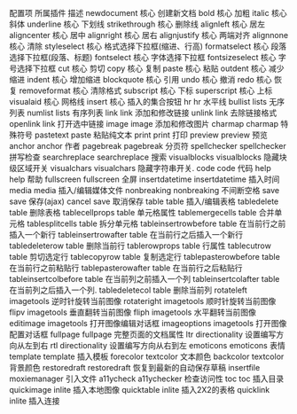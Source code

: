 配置项	所属插件	描述
newdocument	核心	创建新文档
bold	核心	加粗
italic	核心	斜体
underline	核心	下划线
strikethrough	核心	删除线
alignleft	核心	居左
aligncenter	核心	居中
alignright	核心	居右
alignjustify	核心	两端对齐
alignnone	核心	清除
styleselect	核心	格式选择下拉框(缩进、行高)
formatselect	核心	段落选择下拉框(段落、标题)
fontselect	核心	字体选择下拉框
fontsizeselect	核心	字号选择下拉框
cut	核心	剪切
copy	核心	复制
paste	核心	粘贴
outdent	核心	减少缩进
indent	核心	增加缩进
blockquote	核心	引用
undo	核心	撤消
redo	核心	恢复
removeformat	核心	清除格式
subscript	核心	下标
superscript	核心	上标
visualaid	核心	网格线
insert	核心	插入的集合按钮
hr	hr	水平线
bullist	lists	无序列表
numlist	lists	有序列表
link	link	添加和修改链接
unlink	link	去除链接格式
openlink	link	打开选中链接
image	image	添加和修改图片
charmap	charmap	特殊符号
pastetext	paste	粘贴纯文本
print	print	打印
preview	preview	预览
anchor	anchor	作者
pagebreak	pagebreak	分页符
spellchecker	spellchecker	拼写检查
searchreplace	searchreplace	搜索
visualblocks	visualblocks	隐藏块级区域开关
visualchars	visualchars	隐藏字符串开关.
code	code	代码
help	help	帮助
fullscreen	fullscreen	全屏
insertdatetime	insertdatetime	插入时间
media	media	插入/编辑媒体文件
nonbreaking	nonbreaking	不间断空格
save	save	保存(ajax)
cancel	save	取消保存
table	table	插入/编辑表格
tabledelete	table	删除表格
tablecellprops	table	单元格属性
tablemergecells	table	合并单元格
tablesplitcells	table	拆分单元格
tableinsertrowbefore	table	在当前行之前插入一个新行
tableinsertrowafter	table	在当前行之后插入一个新行
tabledeleterow	table	删除当前行
tablerowprops	table	行属性
tablecutrow	table	剪切选定行
tablecopyrow	table	复制选定行
tablepasterowbefore	table	在当前行之前粘贴行
tablepasterowafter	table	在当前行之后粘贴行
tableinsertcolbefore	table	在当前列之前插入一个列
tableinsertcolafter	table	在当前列之后插入一个列.
tabledeletecol	table	删除当前列
rotateleft	imagetools	逆时针旋转当前图像
rotateright	imagetools	顺时针旋转当前图像
flipv	imagetools	垂直翻转当前图像
fliph	imagetools	水平翻转当前图像
editimage	imagetools	打开图像编辑对话框
imageoptions	imagetools	打开图像配置对话框
fullpage	fullpage	完整页面的文档属性
ltr	directionality	设置编写方向从左到右
rtl	directionality	设置编写方向从右到左
emoticons	emoticons	表情
template	template	插入模板
forecolor	textcolor	文本颜色
backcolor	textcolor	背景颜色
restoredraft	restoredraft	恢复到最新的自动保存草稿
insertfile	moxiemanager	引入文件
a11ycheck	a11ychecker	检查访问性
toc	toc	插入目录
quickimage	inlite	插入本地图像
quicktable	inlite	插入2X2的表格
quicklink	inlite	插入连接